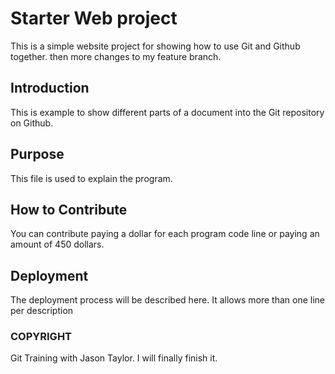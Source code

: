 # Starter Web project

This is a simple website project for showing how to use Git and Github together. then more changes to my feature branch.

## Introduction

This is example to show different parts of a document into the Git repository on Github.

## Purpose

This file is used to explain the program.

## How to Contribute

You can contribute paying a dollar for each program code line or paying an amount of 450 dollars.

## Deployment

The deployment process will be described here.
It allows more than one line per description

### COPYRIGHT

Git Training with Jason Taylor.
I will finally finish it.
